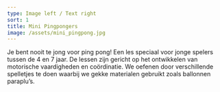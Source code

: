 ```yaml
---
type: Image left / Text right
sort: 1
title: Mini Pingpongers
image: /assets/mini_pingpong.jpg
---
```

Je bent nooit te jong voor ping pong! Een les speciaal voor jonge spelers tussen de 4 en 7 jaar. De lessen zijn gericht op het ontwikkelen van motorische vaardigheden en coördinatie. We oefenen door verschillende spelletjes te doen waarbij we gekke materialen gebruikt zoals ballonnen paraplu’s.